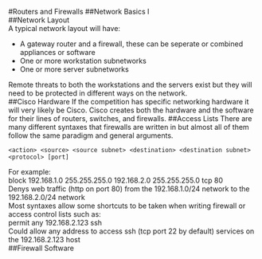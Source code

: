 #Routers and Firewalls
##Network Basics
I  
##Network Layout  
A typical network layout will have:  
* A gateway router and a firewall, these can be seperate or combined appliances or software
* One or more workstation subnetworks
* One or more server subnetworks  

Remote threats to both the workstations and the servers exist but they will need to be protected in different ways on the network.  
##Cisco Hardware
If the competition has specific networking hardware it will very likely be Cisco. Cisco creates both the hardware and the software for their lines of routers, switches, and firewalls.
##Access Lists
There are many different syntaxes that firewalls are written in but almost all of them follow the same paradigm and general arguments.
~~~
<action> <source> <source subnet> <destination> <destination subnet> <protocol> [port]
~~~
For example:  
    block 192.168.1.0 255.255.255.0 192.168.2.0 255.255.255.0 tcp 80  
Denys web traffic (http on port 80) from the 192.168.1.0/24 network to the 192.168.2.0/24 network  
Most syntaxes allow some shortcuts to be taken when writing firewall or access control lists such as:  
	permit any 192.168.2.123 ssh  
Could allow any address to access ssh (tcp port 22 by default) services on the 192.168.2.123 host  
##Firewall Software